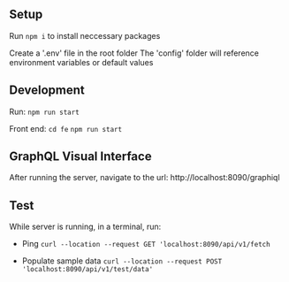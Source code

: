 ## Setup

Run
`npm i`
to install neccessary packages

Create a '.env' file in the root folder
The 'config' folder will reference environment variables or default values

## Development

Run:
`npm run start`

Front end:
`cd fe`
`npm run start`

## GraphQL Visual Interface

After running the server, navigate to the url:
http://localhost:8090/graphiql

## Test

While server is running, in a terminal, run:

- Ping
  `curl --location --request GET 'localhost:8090/api/v1/fetch`

- Populate sample data
  `curl --location --request POST 'localhost:8090/api/v1/test/data'`
